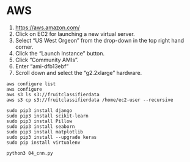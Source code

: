 # AWS
1. https://aws.amazon.com/
2. Click on EC2 for launching a new virtual server.
3. Select “US West Orgeon” from the drop-down in the top right hand corner. 
4. Click the “Launch Instance” button.
5. Click “Community AMIs”. 
6. Enter “ami-dfb13ebf”
7. Scroll down and select the “g2.2xlarge” hardware.

~~~
aws configure list
aws configure
aws s3 ls s3://fruitclassifierdata
aws s3 cp s3://fruitclassifierdata /home/ec2-user --recursive

sudo pip3 install django
sudo pip3 install scikit-learn
sudo pip3 install Pillow
sudo pip3 install seaborn
sudo pip3 install matplotlib
sudo pip3 install --upgrade keras
sudo pip install virtualenv

python3 04_cnn.py
~~~

